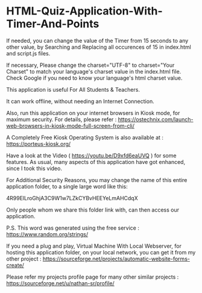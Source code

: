 # HTML-Quiz-Application-With-Timer-And-Points

If needed, you can change the value of the Timer from 15 seconds to any other value, by Searching and Replacing all occurences of 15 in index.html and script.js files.

If necessary, Please change the charset="UTF-8" to charset="Your Charset" to match your language's charset value in the index.html file. Check Google if you need to know your language's html charset value.

This application is useful For All Students & Teachers.

It can work offline, without needing an Internet Connection.

Also, run this application on your internet browsers in Kiosk mode, for maximum security. For details, please refer : https://ostechnix.com/launch-web-browsers-in-kiosk-mode-full-screen-from-cli/

A Completely Free Kiosk Operating System is also available at : https://porteus-kiosk.org/

Have a look at the Video ( https://youtu.be/D9xfd6eaUVQ ) for some features. As usual, many aspects of this application have got enhanced, since I took this video.


For Additional Security Reasons, you may change the name of this entire application folder, to a single large word like this:

4R99ElLroGhjA3C9W1w7LZkCYBvHEEYeLmAHCdqX

Only people whom we share this folder link with, can then access our application.

P.S. This word was generated using the free service : https://www.random.org/strings/


If you need a plug and play, Virtual Machine With Local Webserver, for hosting this application folder, on your local network, you can get it from my other project : https://sourceforge.net/projects/automatic-website-forms-create/


Please refer my projects profile page for many other similar projects : https://sourceforge.net/u/nathan-sr/profile/

